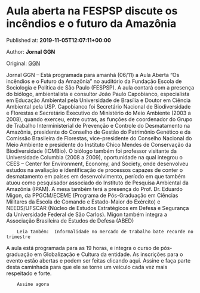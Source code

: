 
# Aula aberta na FESPSP discute os incêndios e o futuro da Amazônia

Published at: **2019-11-05T12:07:11+00:00**

Author: **Jornal GGN**

Original: [GGN](https://jornalggn.com.br/noticia/aula-aberta-na-fespsp-discute-os-incendios-e-o-futuro-da-amazonia/)

Jornal GGN – Está programada para amanhã (06/11) a Aula Aberta “Os incêndios e o Futuro da Amazônia” no auditório da Fundação Escola de Sociologia e Política de São Paulo (FESPSP).
A aula contará com a presença do biólogo, ambientalista e consultor João Paulo Capobianco, especialista em Educação Ambiental pela Universidade de Brasília e Doutor em Ciência Ambiental pela USP.
Capobianco foi Secretário Nacional de Biodiversidade e Florestas e Secretário Executivo do Ministério do Meio Ambiente (2003 a 2008), quando exerceu, entre outras, as funções de coordenador do Grupo de Trabalho Interministerial de Prevenção e Controle do Desmatamento na Amazônia, presidente do Conselho de Gestão do Patrimônio Genético e da Comissão Brasileira de Florestas, vice-presidente do Conselho Nacional do Meio Ambiente e presidente do Instituto Chico Mendes de Conservação da Biodiversidade (ICMBio).
O biólogo também foi professor visitante da Universidade Columbia (2008 a 2009), oportunidade na qual integrou o CEES – Center for Environment, Economy, and Society, onde desenvolveu estudos na avaliação e identificação de processos capazes de conter o desmatamento em países em desenvolvimento, período em que também atuou como pesquisador associado do Instituto de Pesquisa Ambiental da Amazônia (IPAM).
A mesa também terá a presença do Prof. Dr. Eduardo Migon, da PPGCM/ECEME (Programa de Pós-Graduação em Ciências Militares da Escola de Comando e Estado-Maior do Exército) e NEEDS/UFSCAR (Núcleo de Estudos Estratégicos em Defesa e Segurança da Universidade Federal de São Carlos). Migon também integra a Associação Brasileira de Estudos de Defesa (ABED)

        Leia também:  Informalidade no mercado de trabalho bate recorde no trimestre
      
A aula está programada para as 19 horas, e integra o curso de pós-graduação em Globalização e Cultura da entidade. As inscrições para o evento estão abertas e podem ser feitas clicando aqui.
Assine e faça parte desta caminhada para que ele se torne um veículo cada vez mais respeitado e forte.

        Assine agora
      
